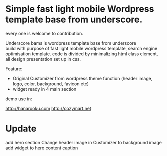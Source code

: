 Simple fast light mobile Wordpress template base from underscore.
=
every one is welcome to contribution.

Underscore bams is wordpress template base from underscore  
build with purpose of fast light mobile wordpress template, search engine optimisation template.
code is divided by minimalizing html class element, all design presentation set up in css.

Feature:
- Original Customizer from wordpress theme function (header image, logo, color, background, favicon etc)
- widget ready in 4 main section

demo use in:

http://hanarooku.com
http://cozymart.net

Update
=
add hero section
Change header image in Customizer to background image
add widget to hero content caption
